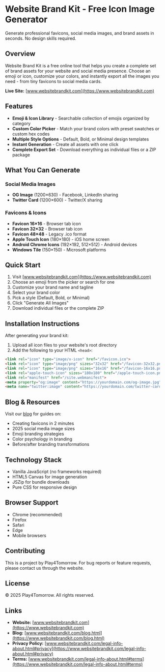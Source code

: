 # Website Brand Kit - Free Icon Image Generator

Generate professional favicons, social media images, and brand assets in seconds. No design skills required.

## Overview

Website Brand Kit is a free online tool that helps you create a complete set of brand assets for your website and social media presence. Choose an emoji or icon, customize your colors, and instantly export all the images you need - from tiny favicons to social media cards.

**Live Site:** [www.websitebrandkit.com](https://www.websitebrandkit.com)

## Features

- **Emoji & Icon Library** - Searchable collection of emojis organized by category
- **Custom Color Picker** - Match your brand colors with preset swatches or custom hex codes
- **Multiple Style Options** - Default, Bold, or Minimal design templates
- **Instant Generation** - Create all assets with one click
- **Complete Export Set** - Download everything as individual files or a ZIP package

## What You Can Generate

### Social Media Images
- **OG Image** (1200×630) - Facebook, LinkedIn sharing
- **Twitter Card** (1200×600) - Twitter/X sharing

### Favicons & Icons
- **Favicon 16×16** - Browser tab icon
- **Favicon 32×32** - Browser tab icon
- **Favicon 48×48** - Legacy .ico format
- **Apple Touch Icon** (180×180) - iOS home screen
- **Android Chrome Icons** (192×192, 512×512) - Android devices
- **Windows Tile** (150×150) - Microsoft platforms

## Quick Start

1. Visit [www.websitebrandkit.com](https://www.websitebrandkit.com)
2. Choose an emoji from the picker or search for one
3. Customize your brand name and tagline
4. Select your brand color
5. Pick a style (Default, Bold, or Minimal)
6. Click "Generate All Images"
7. Download individual files or the complete ZIP

## Installation Instructions

After generating your brand kit:

1. Upload all icon files to your website's root directory
2. Add the following to your HTML `<head>`:

```html
<link rel="icon" type="image/x-icon" href="/favicon.ico">
<link rel="icon" type="image/png" sizes="32x32" href="/favicon-32x32.png">
<link rel="icon" type="image/png" sizes="16x16" href="/favicon-16x16.png">
<link rel="apple-touch-icon" sizes="180x180" href="/apple-touch-icon.png">
<link rel="manifest" href="/site.webmanifest">
<meta property="og:image" content="https://yourdomain.com/og-image.jpg">
<meta name="twitter:image" content="https://yourdomain.com/twitter-card.jpg">
```

## Blog & Resources

Visit our [blog](https://www.websitebrandkit.com/blog.html) for guides on:
- Creating favicons in 2 minutes
- 2025 social media image sizes
- Emoji branding strategies
- Color psychology in branding
- Before/after branding transformations

## Technology Stack

- Vanilla JavaScript (no frameworks required)
- HTML5 Canvas for image generation
- JSZip for bundle downloads
- Pure CSS for responsive design

## Browser Support

- Chrome (recommended)
- Firefox
- Safari
- Edge
- Mobile browsers

## Contributing

This is a project by Play4Tomorrow. For bug reports or feature requests, please contact us through the website.

## License

© 2025 Play4Tomorrow. All rights reserved.

## Links

- **Website:** [www.websitebrandkit.com](https://www.websitebrandkit.com)
- **Blog:** [www.websitebrandkit.com/blog.html](https://www.websitebrandkit.com/blog.html)
- **Privacy Policy:** [www.websitebrandkit.com/legal-info-about.html#privacy](https://www.websitebrandkit.com/legal-info-about.html#privacy)
- **Terms:** [www.websitebrandkit.com/legal-info-about.html#terms](https://www.websitebrandkit.com/legal-info-about.html#terms)
